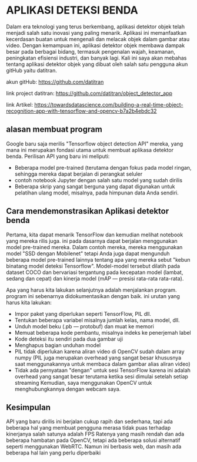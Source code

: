 # APLIKASI DETEKSI BENDA
  Dalam era teknologi yang terus berkembang, aplikasi detektor objek telah menjadi salah satu inovasi yang paling menarik. Aplikasi ini memanfaatkan kecerdasan buatan untuk mengenali dan melacak objek dalam gambar atau video. Dengan kemampuan ini, aplikasi detektor objek membawa dampak besar pada berbagai bidang, termasuk pengenalan wajah, keamanan, peningkatan efisiensi industri, dan banyak lagi. Kali ini saya akan mebahas tentang aplikasi detektor objek yang dibuat oleh salah satu pengguna akun gitHub yaitu datitran.

akun gitHub: https://github.com/datitran 

link project datitran: https://github.com/datitran/object_detector_app

link Artikel: https://towardsdatascience.com/building-a-real-time-object-recognition-app-with-tensorflow-and-opencv-b7a2b4ebdc32

## alasan membuat program
Google baru saja merilis "Tensorflow object detection API" mereka, yang mana ini merupakan fondasi utama untuk membuat aplikasa detektor benda. Perilisan API yang baru ini meliputi:

- Beberapa model pre-trained (terutama dengan fokus pada model ringan, sehingga mereka dapat berjalan di perangkat seluler
- contoh notebook Jupyter dengan salah satu model yang sudah dirilis
- Beberapa skrip yang sangat berguna yang dapat digunakan untuk pelatihan ulang model, misalnya, pada himpunan data Anda sendiri.

## Cara mendemonstrasikan Aplikasi detektor benda
Pertama, kita dapat  menarik TensorFlow dan kemudian melihat notebook yang mereka rilis juga. ini pada dasarnya dapat berjalan menggunakan model pre-trained mereka. Dalam contoh mereka, mereka menggunakan model "SSD dengan Mobilenet" tetapi Anda juga dapat mengunduh beberapa model pre-trained lainnya tentang apa yang mereka sebut "kebun binatang model deteksi Tensorflow". Model-model tersebut dilatih pada dataset COCO dan bervariasi tergantung pada kecepatan model (lambat, sedang dan cepat) dan kinerja model (mAP — presisi rata-rata rata-rata).

Apa yang harus kita lakukan selanjutnya adalah menjalankan program. program ini sebenarnya didokumentasikan dengan baik. ini urutan yang harus kita lakukan:

- Impor paket yang diperlukan seperti TensorFlow, PIL dll.
- Tentukan beberapa variabel misalnya jumlah kelas, nama model, dll.
- Unduh model beku (.pb — protobuf) dan muat ke memori
- Memuat beberapa kode pembantu, misalnya indeks ke penerjemah label
- Kode deteksi itu sendiri pada dua gambar uji
- Menghapus bagian unduhan model
- PIL tidak diperlukan karena aliran video di OpenCV sudah dalam array numpy (PIL juga merupakan overhead yang sangat besar khususnya saat menggunakannya untuk membaca dalam gambar alias aliran video)
- Tidak ada pernyataan "dengan" untuk sesi TensorFlow karena ini adalah overhead yang sangat besar terutama ketika sesi dimulai setelah setiap streaming Kemudian, saya menggunakan OpenCV untuk menghubungkannya dengan webcam saya.

## Kesimpulan
  API yang baru dirilis ini berjalan cukup rapih dan sederhana, tapi ada beberapa hal yang membuat pengguna merasa tidak puas terhadap kinerjanya salah satunya adalah FPS Ratenya yang masih rendah dan ada beberapa hambatan pada OpenCV, tetapi ada beberapa solusi alternatif seperti menggunakan WebRTC. Namun ini berbasis web, dan masih ada beberapa hal lain yang perlu diperbaiki
